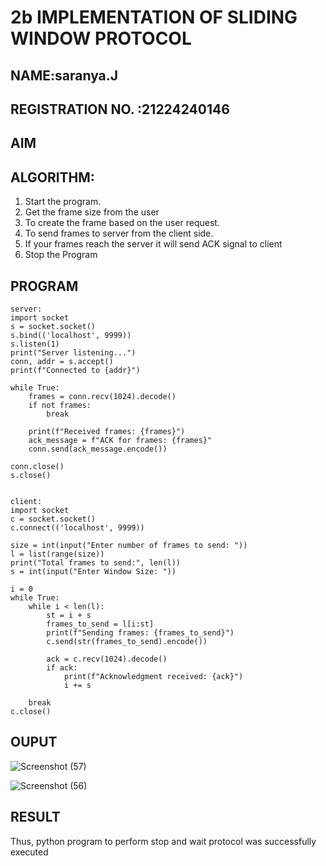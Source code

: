 # 2b IMPLEMENTATION OF SLIDING WINDOW PROTOCOL
## NAME:saranya.J
## REGISTRATION NO. :21224240146
## AIM
## ALGORITHM:
1. Start the program.
2. Get the frame size from the user
3. To create the frame based on the user request.
4. To send frames to server from the client side.
5. If your frames reach the server it will send ACK signal to client
6. Stop the Program
## PROGRAM
```
server:
import socket
s = socket.socket()
s.bind(('localhost', 9999))
s.listen(1)
print("Server listening...")
conn, addr = s.accept()
print(f"Connected to {addr}")

while True:
    frames = conn.recv(1024).decode()
    if not frames:
        break

    print(f"Received frames: {frames}")
    ack_message = f"ACK for frames: {frames}"
    conn.send(ack_message.encode())

conn.close()  
s.close()


client:
import socket
c = socket.socket()
c.connect(('localhost', 9999))

size = int(input("Enter number of frames to send: "))
l = list(range(size))  
print("Total frames to send:", len(l))
s = int(input("Enter Window Size: "))

i = 0
while True:
    while i < len(l):
        st = i + s
        frames_to_send = l[i:st]  
        print(f"Sending frames: {frames_to_send}")
        c.send(str(frames_to_send).encode())  

        ack = c.recv(1024).decode()  
        if ack:
            print(f"Acknowledgment received: {ack}")
            i += s  

    break
c.close()
``` 
## OUPUT

![Screenshot (57)](https://github.com/user-attachments/assets/5f0802f3-8e93-43aa-997b-ce83f0a7cb61)

![Screenshot (56)](https://github.com/user-attachments/assets/a6cc6f2b-55c6-48ba-95ed-895daf909b68)


## RESULT
Thus, python program to perform stop and wait protocol was successfully executed
